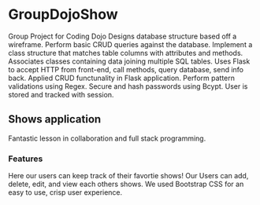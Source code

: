 # GroupDojoShow
Group Project for Coding Dojo
Designs database structure based off a wireframe. Perform basic CRUD queries against the database. Implement a class structure that matches table columns
with attributes and methods. Associates classes containing data joining multiple SQL tables. Uses Flask to accept HTTP from front-end, call methods, query
database, send info back. Applied CRUD functunality in Flask application. Perform pattern validations using Regex. Secure and hash passwords using Bcypt. 
User is stored and tracked with session.

## Shows application 

Fantastic lesson in collaboration and full stack programming. 


### Features 

Here our users can keep track of their favortie shows! Our Users can add, delete, edit, and view each others shows. We used Bootstrap CSS for an easy to use, crisp user experience. 

